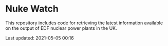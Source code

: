 # Nuke Watch

This repository includes code for retrieving the latest information available on the output of EDF nuclear power plants in the UK.

Last updated: 2021-05-05 00:16